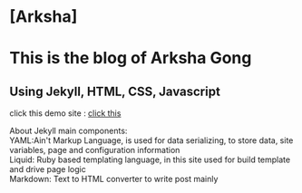 # [Arksha]
# This is the blog of Arksha Gong
## Using Jekyll, HTML, CSS, Javascript

click this demo site : [click this](http://www.arkshagong.com)

About Jekyll main components:  
YAML:Ain't Markup Language, is used for data serializing, to store data, site variables, page and configuration information  
Liquid: Ruby based templating language, in this site used for build template and drive page logic  
Markdown: Text to HTML converter to write post mainly  





